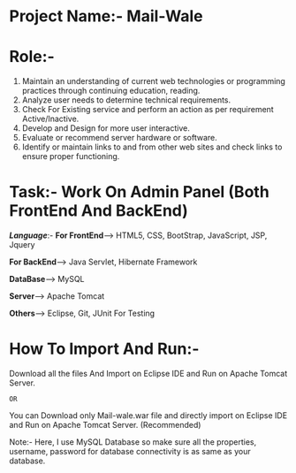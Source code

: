 # Project Name:- Mail-Wale

# Role:-
1. Maintain an understanding of current web technologies or programming practices through continuing education, reading.
2. Analyze user needs to determine technical requirements.
3. Check For Existing service and perform an action as per requirement Active/Inactive.
4. Develop and Design for more user interactive.
5. Evaluate or recommend server hardware or software.
6. Identify or maintain links to and from other web sites and check links to ensure proper functioning.



# Task:- Work On Admin Panel (Both FrontEnd And BackEnd)
_**Language**_:-
**For FrontEnd**--> HTML5, CSS, BootStrap, JavaScript, JSP, Jquery



**For BackEnd**--> Java Servlet, Hibernate Framework



**DataBase**--> MySQL


**Server**--> Apache Tomcat



**Others**--> Eclipse, Git, JUnit For Testing


# How To Import And Run:-
Download all the files And Import on Eclipse IDE and Run on Apache Tomcat  Server.


`OR `

You can Download only Mail-wale.war file and directly import on Eclipse IDE and Run on Apache Tomcat Server. (Recommended)

Note:- Here, I use MySQL Database so make sure all the properties, username, password for database connectivity is as same as your database. 
